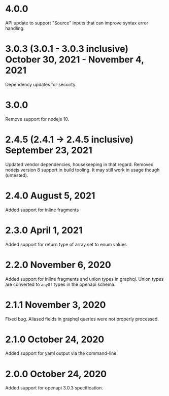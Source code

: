 # 4.0.0

API update to support "Source" inputs that can improve syntax error handling.

# 3.0.3 (3.0.1 - 3.0.3 inclusive) October 30, 2021 - November 4, 2021

Dependency updates for security.

# 3.0.0

Remove support for nodejs 10.

# 2.4.5 (2.4.1 -> 2.4.5 inclusive) September 23, 2021

Updated vendor dependencies, housekeeping in that regard.
Removed nodejs version 8 support in build tooling. It may still
work in usage though (untested).

# 2.4.0 August 5, 2021

Added support for inline fragments

# 2.3.0 April 1, 2021

Added support for return type of array set to enum values

# 2.2.0 November 6, 2020

Added support for inline fragments and union types in graphql. Union types are
converted to `anyOf` types in the openapi schema.

# 2.1.1 November 3, 2020

Fixed bug. Aliased fields in graphql queries were not properly processed.

# 2.1.0 October 24, 2020

Added support for yaml output via the command-line.

# 2.0.0 October 24, 2020

Added support for openapi 3.0.3 specification.
